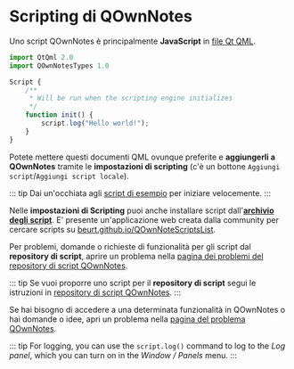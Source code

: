 # Scripting di QOwnNotes

Uno script QOwnNotes è principalmente **JavaScript** in [file Qt QML](https://doc.qt.io/qt-5/qtqml-index.html).

```js
import QtQml 2.0
import QOwnNotesTypes 1.0

Script {
    /**
     * Will be run when the scripting engine initializes
     */
    function init() {
        script.log("Hello world!");
    }
}
```

Potete mettere questi documenti QML ovunque preferite e **aggiungerli a QOwnNotes** tramite le **impostazioni di scripting** (c'è un bottone `Aggiungi script`/`Aggiungi script locale`).

::: tip
Dai un'occhiata agli [script di esempio](https://github.com/pbek/QOwnNotes/blob/main/docs/scripting/examples) per iniziare velocemente.
:::

Nelle **impostazioni di Scripting** puoi anche installare script dall'[**archivio degli script**](https://github.com/qownnotes/scripts). E' presente un'applicazione web creata dalla community per cercare scripts su [beurt.github.io/QOwnNoteScriptsList](https://beurt.github.io/QOwnNoteScriptsList/).

Per problemi, domande o richieste di funzionalità per gli script dal **repository di script**, aprire un problema nella [pagina dei problemi del repository di script QOwnNotes](https://github.com/qownnotes/scripts/issues).

::: tip
Se vuoi proporre uno script per il **repository di script** segui le istruzioni in [repository di script QOwnNotes](https://github.com/qownnotes/scripts).
:::

Se hai bisogno di accedere a una determinata funzionalità in QOwnNotes o hai domande o idee, apri un problema nella [pagina del problema QOwnNotes](https://github.com/pbek/QOwnNotes/issues).

::: tip
For logging, you can use the `script.log()` command to log to the *Log panel*, which you can turn on in the *Window / Panels* menu.
:::
